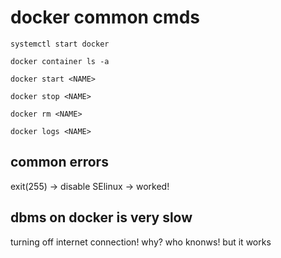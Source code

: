 # docker common cmds

`systemctl start docker`

`docker container ls -a`

`docker start <NAME>`

`docker stop <NAME>`

`docker rm <NAME>`

`docker logs <NAME>`

## common errors

exit(255) -> disable SElinux -> worked!

## dbms on docker is very slow

turning off internet connection! why? who knonws! but it works
